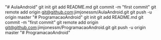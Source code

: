 "# AulaAndroid"  git init git add README.md git commit -m "first commit" git remote add origin git@github.com:jimjonessm/AulaAndroid.git git push -u origin master
"# ProgramacaoAndroid"  git init git add README.md git commit -m "first commit" git remote add origin git@github.com:jimjonessm/ProgramacaoAndroid.git git push -u origin master
"# ProgramacaoAndroid" 
